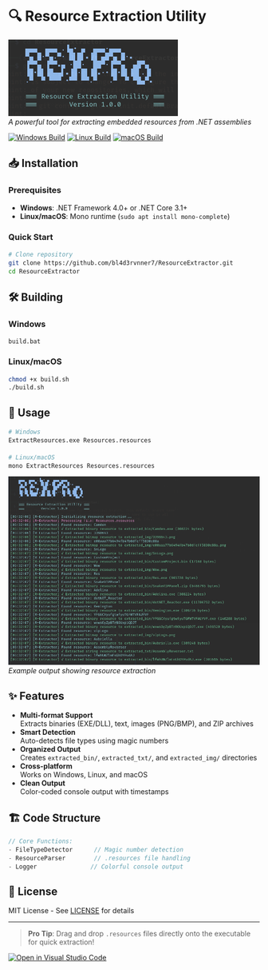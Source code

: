 # 🔍 Resource Extraction Utility

![ASCII Logo](img/logo.png)  
*A powerful tool for extracting embedded resources from .NET assemblies*

[![Windows Build](https://img.shields.io/badge/Windows-Supported-green?logo=windows)](https://github.com/bl4d3rvnner7/ResourceExtractor)
[![Linux Build](https://img.shields.io/badge/Linux-Supported-green?logo=linux)](https://github.com/bl4d3rvnner7/ResourceExtractor)
[![macOS Build](https://img.shields.io/badge/macOS-Supported-green?logo=apple)](https://github.com/bl4d3rvnner7/ResourceExtractor)

## 📥 Installation

### Prerequisites
- **Windows**: .NET Framework 4.0+ or .NET Core 3.1+
- **Linux/macOS**: Mono runtime (`sudo apt install mono-complete`)

### Quick Start
```bash
# Clone repository
git clone https://github.com/bl4d3rvnner7/ResourceExtractor.git
cd ResourceExtractor
```

## 🛠 Building

### Windows
```batch
build.bat
```

### Linux/macOS
```bash
chmod +x build.sh
./build.sh
```

## 🚀 Usage

```bash
# Windows
ExtractResources.exe Resources.resources

# Linux/macOS
mono ExtractResources Resources.resources
```

![Example Usage](img/example.png)  
*Example output showing resource extraction*

## ✨ Features

- **Multi-format Support**  
  Extracts binaries (EXE/DLL), text, images (PNG/BMP), and ZIP archives
- **Smart Detection**  
  Auto-detects file types using magic numbers
- **Organized Output**  
  Creates `extracted_bin/`, `extracted_txt/`, and `extracted_img/` directories
- **Cross-platform**  
  Works on Windows, Linux, and macOS
- **Clean Output**  
  Color-coded console output with timestamps

## 🏗 Code Structure

```csharp
// Core Functions:
- FileTypeDetector      // Magic number detection
- ResourceParser        // .resources file handling 
- Logger               // Colorful console output
```

## 📜 License

MIT License - See [LICENSE](LICENSE) for details

---

> **Pro Tip**: Drag and drop `.resources` files directly onto the executable for quick extraction!

[![Open in Visual Studio Code](https://img.shields.io/badge/-Open%20in%20VSCode-blue?logo=visualstudiocode)](https://vscode.dev/github/bl4d3rvnner7/ResourceExtractor)